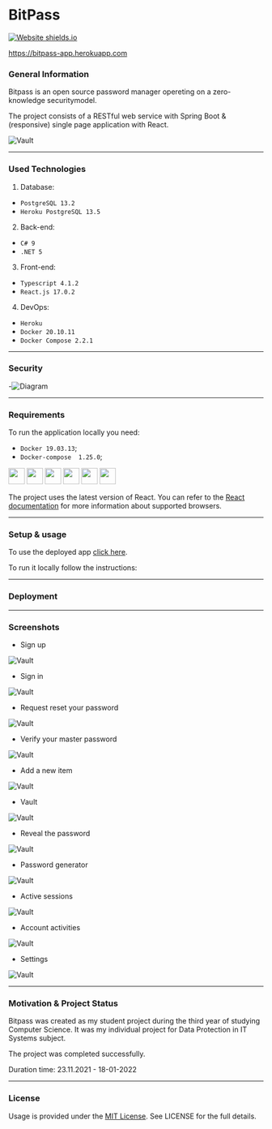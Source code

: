 # BitPass
[![Website shields.io](https://img.shields.io/website-up-down-green-red/http/shields.io.svg)](https://bitpass-app.herokuapp.com)

<a href="https://bitpass-app.herokuapp.com" target="_blank">https://bitpass-app.herokuapp.com</a>

### General Information

Bitpass is an open source password manager opereting on a zero-knowledge securitymodel. 

The project consists of a RESTful web service with Spring Boot & (responsive) single page application with React.

![Vault](img/Vault.png)



---
### Used Technologies

1. Database:
- `PostgreSQL 13.2`
- `Heroku PostgreSQL 13.5`

2. Back-end:
- `C# 9`
- `.NET 5`

3. Front-end:
- `Typescript 4.1.2`
- `React.js 17.0.2`

4. DevOps:
- `Heroku`
- `Docker 20.10.11`
- `Docker Compose 2.2.1`

---

### Security
-![Diagram](img/Diagram.svg)


---
### Requirements

To run the application locally you need:

* `Docker 19.03.13`;
* `Docker-compose  1.25.0`;


<img src="https://imgur.com/3C4iKO0.png" width="32" height="32">
<img src="https://imgur.com/ihXsdDO.png" width="32" height="32">
<img src="https://imgur.com/vMcaXaw.png" width="32" height="32">
<img src="https://imgur.com/nSJ9htU.png" width="32" height="32">
<img src="https://imgur.com/ENbaWUu.png" width="32" height="32">
<img src="https://imgur.com/z8yjLZ2.png" width="32" height="32">


The project uses the latest version  of React. You can refer to the  <a href="https://reactjs.org/docs/react-dom.html#browser-support" target="_blank">React documentation</a> for more information about supported browsers.

---
### Setup & usage

To use the deployed app <a href="https://bitpass-app.herokuapp.com" target="_blank">click here</a>.

To run it locally follow the instructions:


---
### Deployment



---
### Screenshots

* Sign up

![Vault](img/SignUp.png)

* Sign in

![Vault](img/SignIn.png)

* Request reset your password

![Vault](img/RequestResetPassword.png)

* Verify your master password

![Vault](img/VerifyMasterPassword.png)

* Add a new item

![Vault](img/AddNewItem.png)

* Vault

![Vault](img/Vault.png)

* Reveal the password

![Vault](img/RevealingPassword.png)

* Password generator

![Vault](img/PasswordGenerator.png)

* Active sessions

![Vault](img/ActiveSessions.png)

* Account activities

![Vault](img/AccountActivities.png)

* Settings

![Vault](img/Settings.png)

---
### Motivation & Project Status

Bitpass was created as my student project during the third year of studying Computer Science. It was my individual project for Data Protection in IT Systems subject.

The project was completed successfully.

Duration time: 23.11.2021 - 18-01-2022

---
### License
Usage is provided under the [MIT License](http://opensource.org/licenses/mit-license.php). See LICENSE for the full details.
